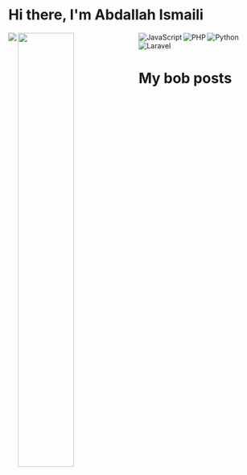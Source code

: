 # Hi there, I'm Abdallah Ismaili

<img align="left" src="https://github-readme-stats.vercel.app/api?username=AbdallahIsmaili&show_icons=true&theme=radical" />
<img align="left"  width="47%" src="https://github-readme-stats.vercel.app/api/top-langs/?username=AbdallahIsmaili&layout=compact" />

<img align="left" src="https://img.shields.io/badge/javascript-%23323330.svg?style=for-the-badge&logo=javascript&logoColor=%23F7DF1E" alt="JavaScript" />
<img align="left" src="https://img.shields.io/badge/php-%23777BB4.svg?style=for-the-badge&logo=php&logoColor=white" alt="PHP" />
<img align="left" src="https://img.shields.io/badge/python-3670A0?style=for-the-badge&logo=python&logoColor=ffdd54" alt="Python" />
<img src="https://img.shields.io/badge/laravel-%23FF2D20.svg?style=for-the-badge&logo=laravel&logoColor=white" alt="Laravel" />


# My bob posts
<!-- BLOG-POST-LIST:START -->
<!-- BLOG-POST-LIST:END -->
